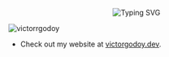 <p align="center">
  <img src="https://readme-typing-svg.demolab.com?font=Fira+Code&pause=1000&color=08CE90&width=435&lines=Hello+World!;I'm+Victor+Godoy;Student+and+Developer" alt="Typing SVG">
</p>
<p align="left"> 
  <img src="https://komarev.com/ghpvc/?username=victorrgodoy&label=Profile%20views&color=0e75b6&style=flat-square" alt="victorrgodoy" /> 
</p>

- Check out my website at <a href="https://victordev-rosy.vercel.app" target="_blank">victorgodoy.dev</a>.
